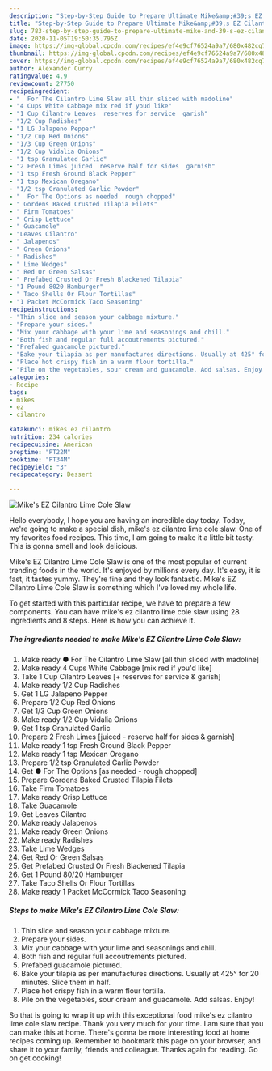```yaml
---
description: "Step-by-Step Guide to Prepare Ultimate Mike&amp;#39;s EZ Cilantro Lime Cole Slaw"
title: "Step-by-Step Guide to Prepare Ultimate Mike&amp;#39;s EZ Cilantro Lime Cole Slaw"
slug: 783-step-by-step-guide-to-prepare-ultimate-mike-and-39-s-ez-cilantro-lime-cole-slaw
date: 2020-11-05T19:50:35.795Z
image: https://img-global.cpcdn.com/recipes/ef4e9cf76524a9a7/680x482cq70/mikes-ez-cilantro-lime-cole-slaw-recipe-main-photo.jpg
thumbnail: https://img-global.cpcdn.com/recipes/ef4e9cf76524a9a7/680x482cq70/mikes-ez-cilantro-lime-cole-slaw-recipe-main-photo.jpg
cover: https://img-global.cpcdn.com/recipes/ef4e9cf76524a9a7/680x482cq70/mikes-ez-cilantro-lime-cole-slaw-recipe-main-photo.jpg
author: Alexander Curry
ratingvalue: 4.9
reviewcount: 27750
recipeingredient:
- "  For The Cilantro Lime Slaw all thin sliced with madoline"
- "4 Cups White Cabbage mix red if youd like"
- "1 Cup Cilantro Leaves  reserves for service  garish"
- "1/2 Cup Radishes"
- "1 LG Jalapeno Pepper"
- "1/2 Cup Red Onions"
- "1/3 Cup Green Onions"
- "1/2 Cup Vidalia Onions"
- "1 tsp Granulated Garlic"
- "2 Fresh Limes juiced  reserve half for sides  garnish"
- "1 tsp Fresh Ground Black Pepper"
- "1 tsp Mexican Oregano"
- "1/2 tsp Granulated Garlic Powder"
- "  For The Options as needed  rough chopped"
- " Gordens Baked Crusted Tilapia Filets"
- " Firm Tomatoes"
- " Crisp Lettuce"
- " Guacamole"
- "Leaves Cilantro"
- " Jalapenos"
- " Green Onions"
- " Radishes"
- " Lime Wedges"
- " Red Or Green Salsas"
- " Prefabed Crusted Or Fresh Blackened Tilapia"
- "1 Pound 8020 Hamburger"
- " Taco Shells Or Flour Tortillas"
- "1 Packet McCormick Taco Seasoning"
recipeinstructions:
- "Thin slice and season your cabbage mixture."
- "Prepare your sides."
- "Mix your cabbage with your lime and seasonings and chill."
- "Both fish and regular full accoutrements pictured."
- "Prefabed guacamole pictured."
- "Bake your tilapia as per manufactures directions. Usually at 425° for 20 minutes. Slice them in half."
- "Place hot crispy fish in a warm flour tortilla."
- "Pile on the vegetables, sour cream and guacamole. Add salsas. Enjoy!"
categories:
- Recipe
tags:
- mikes
- ez
- cilantro

katakunci: mikes ez cilantro 
nutrition: 234 calories
recipecuisine: American
preptime: "PT22M"
cooktime: "PT34M"
recipeyield: "3"
recipecategory: Dessert

---
```



![Mike&#39;s EZ Cilantro Lime Cole Slaw](https://img-global.cpcdn.com/recipes/ef4e9cf76524a9a7/680x482cq70/mikes-ez-cilantro-lime-cole-slaw-recipe-main-photo.jpg)

Hello everybody, I hope you are having an incredible day today. Today, we're going to make a special dish, mike&#39;s ez cilantro lime cole slaw. One of my favorites food recipes. This time, I am going to make it a little bit tasty. This is gonna smell and look delicious.

Mike&#39;s EZ Cilantro Lime Cole Slaw is one of the most popular of current trending foods in the world. It's enjoyed by millions every day. It's easy, it is fast, it tastes yummy. They're fine and they look fantastic. Mike&#39;s EZ Cilantro Lime Cole Slaw is something which I've loved my whole life.




To get started with this particular recipe, we have to prepare a few components. You can have mike&#39;s ez cilantro lime cole slaw using 28 ingredients and 8 steps. Here is how you can achieve it.

<!--inarticleads1-->

##### The ingredients needed to make Mike&#39;s EZ Cilantro Lime Cole Slaw:

1. Make ready  ● For The Cilantro Lime Slaw [all thin sliced with madoline]
1. Make ready 4 Cups White Cabbage [mix red if you&#39;d like]
1. Take 1 Cup Cilantro Leaves [+ reserves for service &amp; garish]
1. Make ready 1/2 Cup Radishes
1. Get 1 LG Jalapeno Pepper
1. Prepare 1/2 Cup Red Onions
1. Get 1/3 Cup Green Onions
1. Make ready 1/2 Cup Vidalia Onions
1. Get 1 tsp Granulated Garlic
1. Prepare 2 Fresh Limes [juiced - reserve half for sides &amp; garnish]
1. Make ready 1 tsp Fresh Ground Black Pepper
1. Make ready 1 tsp Mexican Oregano
1. Prepare 1/2 tsp Granulated Garlic Powder
1. Get  ● For The Options [as needed - rough chopped]
1. Prepare  Gordens Baked Crusted Tilapia Filets
1. Take  Firm Tomatoes
1. Make ready  Crisp Lettuce
1. Take  Guacamole
1. Get Leaves Cilantro
1. Make ready  Jalapenos
1. Make ready  Green Onions
1. Make ready  Radishes
1. Take  Lime Wedges
1. Get  Red Or Green Salsas
1. Get  Prefabed Crusted Or Fresh Blackened Tilapia
1. Get 1 Pound 80/20 Hamburger
1. Take  Taco Shells Or Flour Tortillas
1. Make ready 1 Packet McCormick Taco Seasoning




<!--inarticleads2-->

##### Steps to make Mike&#39;s EZ Cilantro Lime Cole Slaw:

1. Thin slice and season your cabbage mixture.
1. Prepare your sides.
1. Mix your cabbage with your lime and seasonings and chill.
1. Both fish and regular full accoutrements pictured.
1. Prefabed guacamole pictured.
1. Bake your tilapia as per manufactures directions. Usually at 425° for 20 minutes. Slice them in half.
1. Place hot crispy fish in a warm flour tortilla.
1. Pile on the vegetables, sour cream and guacamole. Add salsas. Enjoy!




So that is going to wrap it up with this exceptional food mike&#39;s ez cilantro lime cole slaw recipe. Thank you very much for your time. I am sure that you can make this at home. There's gonna be more interesting food at home recipes coming up. Remember to bookmark this page on your browser, and share it to your family, friends and colleague. Thanks again for reading. Go on get cooking!
